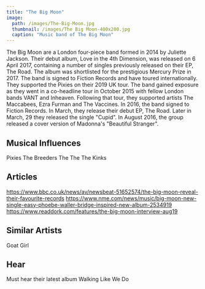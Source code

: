 ```yaml
---
title: "The Big Moon"
image: 
  path: /images/The-Big-Moon.jpg
  thumbnail: /images/The Big Moon-400x200.jpg
  caption: "Music band of The Big Moon"
---
```


The Big Moon are a London four-piece band formed in 2014 by Juliette Jackson. Their debut album, Love in the 4th Dimension, was released on 6 April 2017, containing a number of singles previously released on their EP, The Road. The album was shortlisted for the prestigious Mercury Prize in 2017. The band is signed to Fiction Records and have toured internationally. They supported the Pixies on their 2019 UK tour. The band gained exposure as they went in a co-headline tour in October 2015 with fellow London bands VANT and Inheaven. Following that tour, they supported artists The Maccabees, Ezra Furman and The Vaccines. In 2016, the band signed to Fiction Records. In March, they release their debut EP, The Road. Later in March, 29 they released the single "Cupid". In August 2016, the group released a cover version of Madonna's "Beautiful Stranger".

## Musical Influences

Pixies
The Breeders
The The
The Kinks

## Articles

https://www.bbc.co.uk/news/av/newsbeat-51652574/the-big-moon-reveal-their-favourite-records
https://www.nme.com/news/music/big-moon-new-single-easy-phoebe-waller-bridge-inspired-new-album-2534919
https://www.readdork.com/features/the-big-moon-interview-aug19

## Similar Artists

Goat Girl

## Hear

Must hear their latest album Walking Like We Do